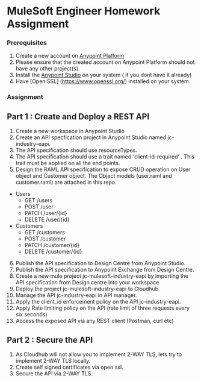# MuleSoft Engineer Homework Assignment

### Prerequisites
1. Create a new account on [Anypoint Platform](https://anypoint.mulesoft.com/login/)
2. Please ensure that the created account on Anypoint Platform should not have any other project(s).
3. Install the [Anypoint Studio](https://www.mulesoft.com/lp/dl/anypoint-mule-studio) on your system ( if you dont have it already)
4. Have [Open SSL] (https://www.openssl.org/) installed on your system.


### Assignment
## Part 1 : Create and Deploy a REST API
1. Create a new workspace in Anypoint Studio
2. Create an API specfication project in Anypoint Studio named jc-industry-eapi.
3. The API specification should use resourceTypes. 
4. The API specification should use a trait named 'client-id-required' . This trait must be applied on all the end points.  
5. Design the RAML API specification to expose CRUD operation on User object and Customer object. The Object models (user.raml and customer.raml) are attached in this repo.
 - Users
    - GET /users
    - POST /user
    - PATCH /user/{id}
    - DELETE /user/{id}
  - Customers
    - GET /customers
    - POST /customer
    - PATCH /customer/{id}
    - DELETE /customer/{id}
6. Publish the API specification to Design Centre from Anypoint Studio.
7. Publish the API specification to Anypoint Exchange from Design Centre.
8. Create a new mule project jc-mulesoft-industry-eapi by importing the API specification from Design centre into your workspace. 
9. Deploy the project jc-mulesoft-industry-eapi to Cloudhub.
10. Manage the API jc-industry-eapi in API manager.
11. Apply the client_id enforcement policy on the API jc-industry-eapi.
12. Apply Rate limiting policy on the API (rate limit of three requests every six seconds)
13. Access the exposed API via any REST client (Postman, curl etc)

## Part 2 : Secure the API 
1. As Cloudhub will not allow you to implement 2-WAY TLS, lets try to implement 2-WAY TLS locally.
2. Create self signed certificates via open ssl. 
3. Secure the API via 2-WAY TLS.
